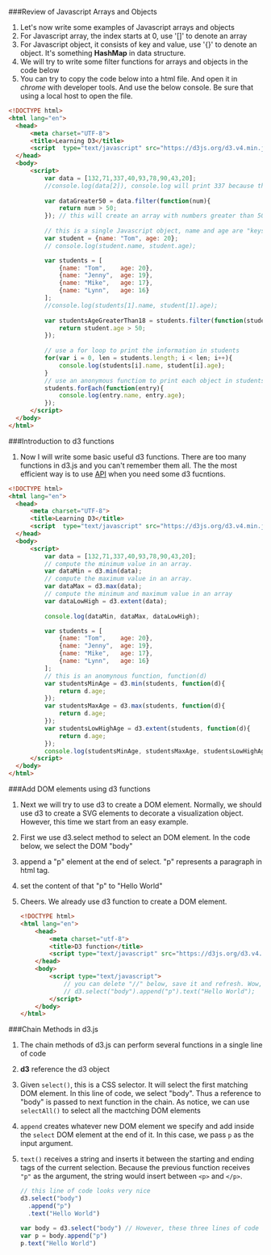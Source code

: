 ###Review of Javascript Arrays and Objects
1. Let's now write some examples of Javascript arrays and objects
  1. For Javascript array, the index starts at 0, use '[]' to denote an array
  2. For Javascript object, it consists of key and value, use '{}' to denote an object. It's something __HashMap__ in data structure.
  3. We will try to write some filter functions for arrays and objects in the code below
  4. You can try to copy the code below into a html file. And open it in _chrome_ with developer tools. And use the below console. Be sure that using a local host to open the file. 
  ```html
<!DOCTYPE html>
<html lang="en">
	<head>
		<meta charset="UTF-8">
		<title>Learning D3</title>
		<script  type="text/javascript" src="https://d3js.org/d3.v4.min.js"></script>
	</head>
	<body>
		<script>
			var data = [132,71,337,40,93,78,90,43,20];
			//console.log(data[2]), console.log will print 337 because the index of Javascript start at 0
			
			var dataGreater50 = data.filter(function(num){
				return num > 50;
			}); // this will create an array with numbers greater than 50
			
			// this is a single Javascript object, name and age are "keys", and Tom and 20 are "values"
			var student = {name: "Tom", age: 20}; 
			// console.log(student.name, student.age);

			var students = [
				{name: "Tom", 	 age: 20},
				{name: "Jenny",  age: 19},
				{name: "Mike", 	 age: 17},
				{name: "Lynn",	 age: 16}
			];
			//console.log(students[1].name, student[1].age);
			
			var studentsAgeGreaterThan18 = students.filter(function(student){
				return student.age > 50;
			});
			
			// use a for loop to print the information in students
			for(var i = 0, len = students.length; i < len; i++){
				console.log(students[i].name, student[i].age);
			}
			// use an anonymous functiom to print each object in students
			students.forEach(function(entry){ 
				console.log(entry.name, entry.age);
			});
		</script>	
	</body>
</html>
  ```

###Introduction to d3 functions
1. Now I will write some basic useful d3 functions. There are too many functions in d3.js and you can't remember them all. The the most efficient way is to use [API](https://github.com/d3/d3/blob/master/API.md) when you need some d3 fucntions. 
  ```html
<!DOCTYPE html>
<html lang="en">
	<head>
		<meta charset="UTF-8">
		<title>Learning D3</title>
		<script  type="text/javascript" src="https://d3js.org/d3.v4.min.js"></script>
	</head>
	<body>
		<script>
			var data = [132,71,337,40,93,78,90,43,20];
			// compute the minimum value in an array.
			var dataMin = d3.min(data);
			// compute the maximum value in an array.
			var dataMax = d3.max(data);
			// compute the minimum and maximum value in an array
			var dataLowHigh = d3.extent(data); 
			
			console.log(dataMin, dataMax, dataLowHigh);

			var students = [
				{name: "Tom", 	 age: 20},
				{name: "Jenny",  age: 19},
				{name: "Mike", 	 age: 17},
				{name: "Lynn",	 age: 16}
			];
			// this is an anomynous function, function(d)
			var studentsMinAge = d3.min(students, function(d){
				return d.age;
			});
			var studentsMaxAge = d3.max(students, function(d){
				return d.age;
			});
			var studentsLowHighAge = d3.extent(students, function(d){
				return d.age;
			});
			console.log(studentsMinAge, studentsMaxAge, studentsLowHighAge);
		</script>	
	</body>
</html>
  ```

###Add DOM elements using d3 functions
1. Next we will try to use d3 to create a DOM element. Normally, we should use d3 to create a SVG elements to decorate a visualization object. However, this time we start from an easy example.
2. First we use d3.select method to select an DOM element. In the code below, we select the DOM "body"
3. append a "p" element at the end of select. "p" represents a paragraph in html tag.
4. set the content of that "p" to "Hello World"
5. Cheers. We already use d3 function to create a DOM element.

	```html
	<!DOCTYPE html>
	<html lang="en">
	    <head>
	        <meta charset="utf-8">
	        <title>D3 function</title>
	        <script type="text/javascript" src="https://d3js.org/d3.v4.min.js"></script>
	    </head>
	    <body>
	        <script type="text/javascript">
	       		// you can delete "//" below, save it and refresh. Wow, the browser will show "Hello World"
				// d3.select("body").append("p").text("Hello World");
	        </script>
	    </body>
	</html>
	```
###Chain Methods in d3.js
1. The chain methods of d3.js can perform several functions in a single line of code
2. __d3__ reference the d3 object
3. Given ```select()```, this is a CSS selector. It will select the first matching DOM element. In this line of code, we select "body". Thus a reference to "body" is passed to next function in the chain. As notice, we can use ```selectAll()``` to select all the mactching DOM elements
4. ```append``` creates whatever new DOM element we specify and add inside the ```select``` DOM element at the end of it. In this case, we pass ```p``` as the input argument.
5. ```text()``` receives a string and inserts it between the starting and ending tags of the current selection. Because the previous function receives ```"p"``` as the argument, the string would insert between ```<p>``` and ```</p>```.

	```Javascript
	// this line of code looks very nice
	d3.select("body")  
	  .append("p")
	  .text("Hello World")
	
	var body = d3.select("body") // However, these three lines of code are a little messy
	var p = body.append("p")
	p.text("Hello World")
	```
